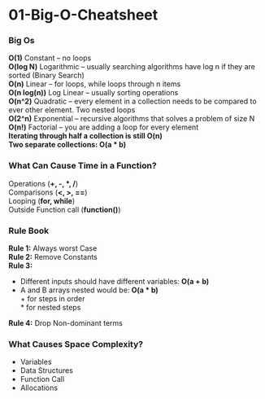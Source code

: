 # 01-Big-O-Cheatsheet

### Big Os

**O(1)** Constant – no loops<br/>
**O(log N)** Logarithmic – usually searching algorithms have log n if they are sorted (Binary Search)<br/>
**O(n)** Linear – for loops, while loops through n items<br/>
**O(n log(n))** Log Linear – usually sorting operations<br/>
**O(n^2)** Quadratic – every element in a collection needs to be compared to ever other element. Two nested loops<br/>
**O(2^n)** Exponential – recursive algorithms that solves a problem of size N<br/>
**O(n!)** Factorial – you are adding a loop for every element<br/>
**Iterating through half a collection is still O(n)**<br/>
**Two separate collections: O(a \* b)**<br/>

### What Can Cause Time in a Function?

Operations (**+, -, \*, /**)<br/>
Comparisons (**<, >, ==**)<br/>
Looping (**for, while**)<br/>
Outside Function call (**function()**)<br/>

### Rule Book

**Rule 1:** Always worst Case<br/>
**Rule 2:** Remove Constants<br/>
**Rule 3:**

-   Different inputs should have different variables: **O(a + b)**
-   A and B arrays nested would be: **O(a \* b)**<br/>
    \+ for steps in order<br/> \* for nested steps

**Rule 4:** Drop Non-dominant terms

### What Causes Space Complexity?

-   Variables
-   Data Structures
-   Function Call
-   Allocations
